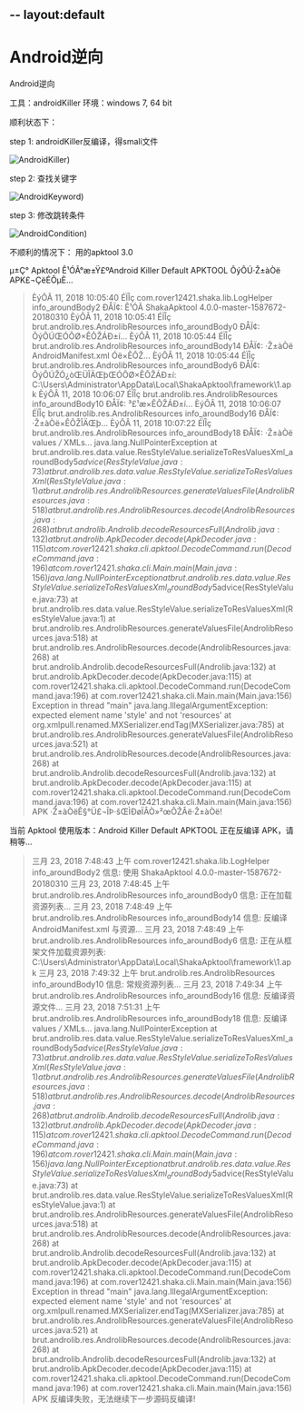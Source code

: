 --
layout:default
--

# Android逆向


Android逆向

工具：androidKiller
环境：windows 7, 64 bit

顺利状态下：

step 1:
androidKiller反编译，得smali文件

![AndroidKiller](https://raw.githubusercontent.com/qanny/qanny.github.io/master/assets/images/iterator.png))

step 2:
查找关键字

![AndroidKeyword](https://raw.githubusercontent.com/qanny/qanny.github.io/master/assets/images/iterator.png))

step 3:
修改跳转条件

![AndroidCondition](https://raw.githubusercontent.com/qanny/qanny.github.io/master/assets/images/iterator.png))

不顺利的情况下：
用的apktool 3.0

µ±Ç° Apktool Ê¹ÓÃ°æ±Ÿ£ºAndroid Killer Default APKTOOL
ÕýÔÚ·Ž±àÒë APK£¬ÇëÉÔµÈ...
>ÈýÔÂ 11, 2018 10:05:40 ÉÏÎç com.rover12421.shaka.lib.LogHelper info_aroundBody2
>ÐÅÏ¢: Ê¹ÓÃ ShakaApktool 4.0.0-master-1587672-20180310
>ÈýÔÂ 11, 2018 10:05:41 ÉÏÎç brut.androlib.res.AndrolibResources info_aroundBody0
>ÐÅÏ¢: ÕýÔÚŒÓÔØ×ÊÔŽÁÐ±í...
>ÈýÔÂ 11, 2018 10:05:44 ÉÏÎç brut.androlib.res.AndrolibResources info_aroundBody14
>ÐÅÏ¢: ·Ž±àÒë AndroidManifest.xml Óë×ÊÔŽ...
>ÈýÔÂ 11, 2018 10:05:44 ÉÏÎç brut.androlib.res.AndrolibResources info_aroundBody6
>ÐÅÏ¢: ÕýÔÚŽÓ¿òŒÜÎÄŒþŒÓÔØ×ÊÔŽÁÐ±í: C:\Users\Administrator\AppData\Local\ShakaApktool\framework\1.apk
>ÈýÔÂ 11, 2018 10:06:07 ÉÏÎç brut.androlib.res.AndrolibResources info_aroundBody10
>ÐÅÏ¢: ³£¹æ×ÊÔŽÁÐ±í...
>ÈýÔÂ 11, 2018 10:06:07 ÉÏÎç brut.androlib.res.AndrolibResources info_aroundBody16
>ÐÅÏ¢: ·Ž±àÒë×ÊÔŽÎÄŒþ...
>ÈýÔÂ 11, 2018 10:07:22 ÉÏÎç brut.androlib.res.AndrolibResources info_aroundBody18
>ÐÅÏ¢: ·Ž±àÒë values */* XMLs...
>java.lang.NullPointerException
>	at brut.androlib.res.data.value.ResStyleValue.serializeToResValuesXml_aroundBody5$advice(ResStyleValue.java:73)
>	at brut.androlib.res.data.value.ResStyleValue.serializeToResValuesXml(ResStyleValue.java:1)
>	at brut.androlib.res.AndrolibResources.generateValuesFile(AndrolibResources.java:518)
>	at brut.androlib.res.AndrolibResources.decode(AndrolibResources.java:268)
>	at brut.androlib.Androlib.decodeResourcesFull(Androlib.java:132)
>	at brut.androlib.ApkDecoder.decode(ApkDecoder.java:115)
>	at com.rover12421.shaka.cli.apktool.DecodeCommand.run(DecodeCommand.java:196)
>	at com.rover12421.shaka.cli.Main.main(Main.java:156)
>java.lang.NullPointerException
>	at brut.androlib.res.data.value.ResStyleValue.serializeToResValuesXml_aroundBody5$advice(ResStyleValue.java:73)
>	at brut.androlib.res.data.value.ResStyleValue.serializeToResValuesXml(ResStyleValue.java:1)
>	at brut.androlib.res.AndrolibResources.generateValuesFile(AndrolibResources.java:518)
>	at brut.androlib.res.AndrolibResources.decode(AndrolibResources.java:268)
>	at brut.androlib.Androlib.decodeResourcesFull(Androlib.java:132)
>	at brut.androlib.ApkDecoder.decode(ApkDecoder.java:115)
>	at com.rover12421.shaka.cli.apktool.DecodeCommand.run(DecodeCommand.java:196)
>	at com.rover12421.shaka.cli.Main.main(Main.java:156)
>Exception in thread "main" java.lang.IllegalArgumentException: expected element name 'style' and not 'resources'
>	at org.xmlpull.renamed.MXSerializer.endTag(MXSerializer.java:785)
>	at brut.androlib.res.AndrolibResources.generateValuesFile(AndrolibResources.java:521)
>	at brut.androlib.res.AndrolibResources.decode(AndrolibResources.java:268)
>	at brut.androlib.Androlib.decodeResourcesFull(Androlib.java:132)
>	at brut.androlib.ApkDecoder.decode(ApkDecoder.java:115)
>	at com.rover12421.shaka.cli.apktool.DecodeCommand.run(DecodeCommand.java:196)
>	at com.rover12421.shaka.cli.Main.main(Main.java:156)
APK ·Ž±àÒëÊ§°Ü£¬ÎÞ·šŒÌÐøÏÂÒ»²œÔŽÂë·Ž±àÒë!


当前 Apktool 使用版本：Android Killer Default APKTOOL
正在反编译 APK，请稍等...
>三月 23, 2018 7:48:43 上午 com.rover12421.shaka.lib.LogHelper info_aroundBody2
>信息: 使用 ShakaApktool 4.0.0-master-1587672-20180310
>三月 23, 2018 7:48:45 上午 brut.androlib.res.AndrolibResources info_aroundBody0
>信息: 正在加载资源列表...
>三月 23, 2018 7:48:49 上午 brut.androlib.res.AndrolibResources info_aroundBody14
>信息: 反编译 AndroidManifest.xml 与资源...
>三月 23, 2018 7:48:49 上午 brut.androlib.res.AndrolibResources info_aroundBody6
>信息: 正在从框架文件加载资源列表: C:\Users\Administrator\AppData\Local\ShakaApktool\framework\1.apk
>三月 23, 2018 7:49:32 上午 brut.androlib.res.AndrolibResources info_aroundBody10
>信息: 常规资源列表...
>三月 23, 2018 7:49:34 上午 brut.androlib.res.AndrolibResources info_aroundBody16
>信息: 反编译资源文件...
>三月 23, 2018 7:51:31 上午 brut.androlib.res.AndrolibResources info_aroundBody18
>信息: 反编译 values */* XMLs...
>java.lang.NullPointerException
>	at brut.androlib.res.data.value.ResStyleValue.serializeToResValuesXml_aroundBody5$advice(ResStyleValue.java:73)
>	at brut.androlib.res.data.value.ResStyleValue.serializeToResValuesXml(ResStyleValue.java:1)
>	at brut.androlib.res.AndrolibResources.generateValuesFile(AndrolibResources.java:518)
>	at brut.androlib.res.AndrolibResources.decode(AndrolibResources.java:268)
>	at brut.androlib.Androlib.decodeResourcesFull(Androlib.java:132)
>	at brut.androlib.ApkDecoder.decode(ApkDecoder.java:115)
>	at com.rover12421.shaka.cli.apktool.DecodeCommand.run(DecodeCommand.java:196)
>	at com.rover12421.shaka.cli.Main.main(Main.java:156)
>java.lang.NullPointerException
>	at brut.androlib.res.data.value.ResStyleValue.serializeToResValuesXml_aroundBody5$advice(ResStyleValue.java:73)
>	at brut.androlib.res.data.value.ResStyleValue.serializeToResValuesXml(ResStyleValue.java:1)
>	at brut.androlib.res.AndrolibResources.generateValuesFile(AndrolibResources.java:518)
>	at brut.androlib.res.AndrolibResources.decode(AndrolibResources.java:268)
>	at brut.androlib.Androlib.decodeResourcesFull(Androlib.java:132)
>	at brut.androlib.ApkDecoder.decode(ApkDecoder.java:115)
>	at com.rover12421.shaka.cli.apktool.DecodeCommand.run(DecodeCommand.java:196)
>	at com.rover12421.shaka.cli.Main.main(Main.java:156)
>Exception in thread "main" java.lang.IllegalArgumentException: expected element name 'style' and not 'resources'
>	at org.xmlpull.renamed.MXSerializer.endTag(MXSerializer.java:785)
>	at brut.androlib.res.AndrolibResources.generateValuesFile(AndrolibResources.java:521)
>	at brut.androlib.res.AndrolibResources.decode(AndrolibResources.java:268)
>	at brut.androlib.Androlib.decodeResourcesFull(Androlib.java:132)
>	at brut.androlib.ApkDecoder.decode(ApkDecoder.java:115)
>	at com.rover12421.shaka.cli.apktool.DecodeCommand.run(DecodeCommand.java:196)
>	at com.rover12421.shaka.cli.Main.main(Main.java:156)
APK 反编译失败，无法继续下一步源码反编译!